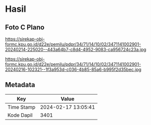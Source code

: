 # Hasil

## Foto C Plano

https://sirekap-obj-formc.kpu.go.id/d22e/pemilu/pdpr/34/71/14/10/02/3471141002901-20240214-225020--443a64b7-c8d4-4952-9083-ca956724c23a.jpg

https://sirekap-obj-formc.kpu.go.id/d22e/pemilu/pdpr/34/71/14/10/02/3471141002901-20240216-102321--1f3a953d-c036-4b85-85a6-b995f2d35bec.jpg


## Metadata

| Key        | Value               |
| ---------- | ------------------- |
| Time Stamp | 2024-02-17 13:05:41 |
| Kode Dapil | 3401                |



